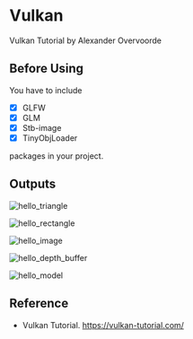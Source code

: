 # Vulkan

Vulkan Tutorial by Alexander Overvoorde

## Before Using

You have to include 

- [x] GLFW
- [x] GLM
- [x] Stb-image
- [x] TinyObjLoader

packages in your project.

## Outputs

![hello_triangle](https://user-images.githubusercontent.com/76731692/137403297-ebaf67d3-0ad8-4391-aed4-3b52e68e7124.jpg)

![hello_rectangle](https://user-images.githubusercontent.com/76731692/137403303-f4becec5-a43d-4204-9c2f-4ffccbc604d6.jpg)

![hello_image](https://user-images.githubusercontent.com/76731692/137403312-cd91a354-67a3-4633-8fc4-23d497b4eec4.jpg)

![hello_depth_buffer](https://user-images.githubusercontent.com/76731692/137403315-66c46634-d382-47c5-9a7b-9b01cfe4bc0f.jpg)

![hello_model](https://user-images.githubusercontent.com/76731692/137403319-016c80ba-129d-4c88-9426-07e2444b8bad.jpg)

## Reference
- Vulkan Tutorial. https://vulkan-tutorial.com/
